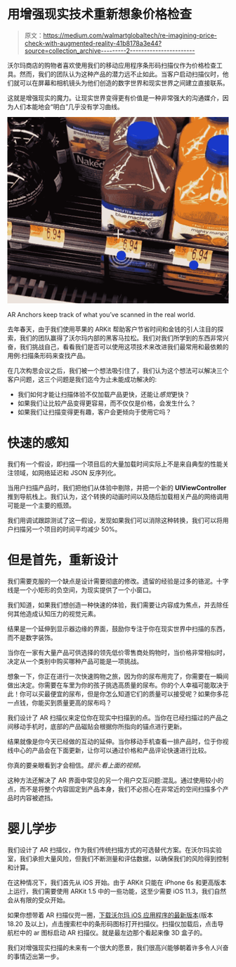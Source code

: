 # 用增强现实技术重新想象价格检查

> 原文：<https://medium.com/walmartglobaltech/re-imagining-price-check-with-augmented-reality-41b8178a3e44?source=collection_archive---------2----------------------->

沃尔玛商店的购物者喜欢使用我们的移动应用程序条形码扫描仪作为价格检查工具。然而，我们的团队认为这种产品的潜力远不止如此。当客户启动扫描仪时，他们就可以在屏幕和相机镜头为他们创造的数字世界和现实世界之间建立直接联系。

这就是增强现实的魔力。让现实世界变得更有价值是一种非常强大的沟通媒介，因为人们本能地会“明白”几乎没有学习曲线。

![](img/c1c95539a1799953ced74207ef3afe84.png)

AR Anchors keep track of what you’ve scanned in the real world.

去年春天，由于我们使用苹果的 ARKit 帮助客户节省时间和金钱的引人注目的探索，我们的团队赢得了沃尔玛内部的黑客马拉松。我们对我们所学到的东西非常兴奋，我们挑战自己，看看我们是否可以使用这项技术来改进我们最常用和最依赖的用例:扫描条形码来查找产品。

在几次构思会议之后，我们被一个想法吸引住了，我们认为这个想法可以解决三个客户问题，这三个问题是我们迄今为止未能成功解决的:

*   我们如何才能让扫描体验不仅加载产品更快，还能让*感觉*更快？
*   如果我们让比较产品变得更容易，而不仅仅是价格，会发生什么？
*   如果我们让扫描变得更有趣，客户会更倾向于使用它吗？

# 快速的感知

我们有一个假设，即扫描一个项目后的大量加载时间实际上不是来自典型的性能关注领域，如网络延迟和 JSON 反序列化。

当用户扫描产品时，我们把他们从体验中剔除，并把一个新的 **UIViewController** 推到导航栈上。我们认为，这个转换的动画时间以及随后加载相关产品的网络调用可能是一个主要的瓶颈。

我们用调试跟踪测试了这一假设，发现如果我们可以消除这种转换，我们可以将用户扫描另一个项目的时间平均减少 50%。

# 但是首先，重新设计

我们需要克服的一个缺点是设计需要彻底的修改。遗留的经验是过多的铬泥。十字线是一个小矩形的负空间，为现实提供了一个小窗口。

我们知道，如果我们想创造一种快速的体验，我们需要让内容成为焦点，并去除任何其他造成认知压力的视觉元素。

结果是一个延伸到显示器边缘的界面，鼓励你专注于你在现实世界中扫描的东西，而不是数字装饰。

当你在一家有大量产品可供选择的领先低价零售商处购物时，当价格非常相似时，决定从一个类别中购买哪种产品可能是一项挑战。

想象一下，你正在进行一次快速购物之旅，因为你的尿布用完了，你需要在一瞬间做出决定。你需要在车里为你的孩子挑选高质量的尿布。你的个人幸福可能取决于此！你可以买最便宜的尿布，但是你怎么知道它们的质量可以接受呢？如果你多花一点钱，你能买到质量更高的尿布吗？

我们设计了 AR 扫描仪来定位你在现实中扫描到的点。当你在已经扫描过的产品之间移动手机时，底部的产品磁贴会根据你所指向的锚点进行更新。

结果就像是你今天已经做的互动的延伸。当你移动手机查看一排产品时，位于你视线中心的产品会在下面更新，让你可以通过价格和产品评论快速进行比较。

你真的要亲眼看到才会相信。*提示:看上面的视频。*

这种方法还解决了 AR 界面中常见的另一个用户交互问题:混乱。通过使用较小的点，而不是将整个内容固定到产品本身，我们不必担心在非常近的空间扫描多个产品时内容被遮挡。

# 婴儿学步

我们设计了 AR 扫描仪，作为我们传统扫描方式的可选替代方案。在沃尔玛实验室，我们承担大量风险，但我们不断测量和评估数据，以确保我们的风险得到控制和计算。

在这种情况下，我们首先从 iOS 开始。由于 ARKit 只能在 iPhone 6s 和更高版本上运行，我们需要使用 ARKit 1.5 中的一些功能，这至少需要 iOS 11.3，我们自然会从有限的受众开始。

如果你想带着 AR 扫描仪兜一圈，[下载沃尔玛 iOS 应用程序的最新版本](https://itunes.apple.com/us/app/walmart-shopping-and-saving/id338137227?mt=8)(版本 18.20 及以上)，点击搜索栏中的条形码图标打开扫描仪。扫描仪加载后，点击导航栏中的 ar 图标启动 AR 扫描仪。就是最左边那个看起来像 3D 盒子的。

我们对增强现实扫描的未来有一个很大的愿景，我们很高兴能够朝着许多令人兴奋的事情迈出第一步。
